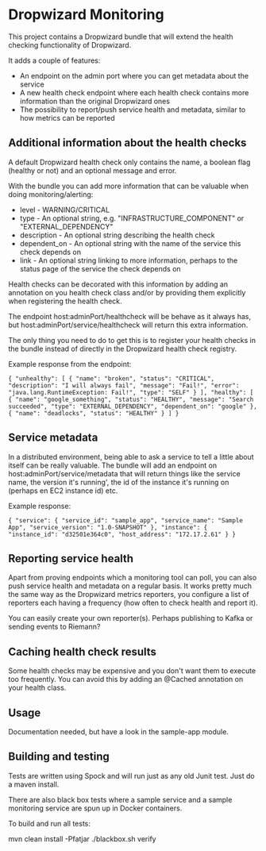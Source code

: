 Dropwizard Monitoring
=====================

This project contains a Dropwizard bundle that will extend the health checking functionality of Dropwizard.

It adds a couple of features:

* An endpoint on the admin port where you can get metadata about the service
* A new health check endpoint where each health check contains more information than the original Dropwizard ones
* The possibility to report/push service health and metadata, similar to how metrics can be reported

Additional information about the health checks
--------------------------------------------------

A default Dropwizard health check only contains the name, a boolean flag (healthy or not) and an optional message and error.

With the bundle you can add more information that can be valuable when doing monitoring/alerting:

* level - WARNING/CRITICAL
* type - An optional string, e.g. "INFRASTRUCTURE_COMPONENT" or "EXTERNAL_DEPENDENCY"
* description - An optional string describing the health check
* dependent_on - An optional string with the name of the service this check depends on
* link - An optional string linking to more information, perhaps to the status page of the service the check depends on
 
Health checks can be decorated with this information by adding an annotation on you health check class and/or by providing them
explicitly when registering the health check.

The endpoint host:adminPort/healthcheck will be behave as it always has, but host:adminPort/service/healthcheck
will return this extra information.

The only thing you need to do to get this is to register your health checks in the bundle instead of directly in the Dropwizard
health check registry.

Example response from the endpoint:

`
{
  "unhealthy": [
    {
      "name": "broken",
      "status": "CRITICAL",
      "description": "I will always fail",
      "message": "Fail!",
      "error": "java.lang.RuntimeException: Fail!",
      "type": "SELF"
    }
  ],
  "healthy": [
    {
      "name": "google_something",
      "status": "HEALTHY",
      "message": "Search succeeded",
      "type": "EXTERNAL_DEPENDENCY",
      "dependent_on": "google"
    },
    {
      "name": "deadlocks",
      "status": "HEALTHY"
    }
  ]
}
`

Service metadata
----------------

In a distributed environment, being able to ask a service to tell a little about itself can be really valuable. The bundle
will add an endpoint on host:adminPort/service/metadata that will return things like the service name, the version it's running',
the id of the instance it's running on (perhaps en EC2 instance id) etc.

Example response:

`
{
  "service": {
    "service_id": "sample_app",
    "service_name": "Sample App",
    "service_version": "1.0-SNAPSHOT"
  },
  "instance": {
    "instance_id": "d32501e364c0",
    "host_address": "172.17.2.61"
  }
}
`

Reporting service health
------------------------

Apart from proving endpoints which a monitoring tool can poll, you can also push service health and metadata on a regular basis. It works
pretty much the same way as the Dropwizard metrics reporters, you configure a list of reporters each having a frequency
(how often to check health and report it).

You can easily create your own reporter(s). Perhaps publishing to Kafka or sending events to Riemann?

Caching health check results
----------------------------

Some health checks may be expensive and you don't want them to execute too frequently. You can avoid this by adding an @Cached annotation
on your health class.

Usage
-----

Documentation needed, but have a look in the sample-app module.

Building and testing
--------------------

Tests are written using Spock and will run just as any old Junit test. Just do a maven install.

There are also black box tests where a sample service and a sample monitoring service are spun up in Docker containers.

To build and run all tests:

mvn clean install -Pfatjar
./blackbox.sh verify